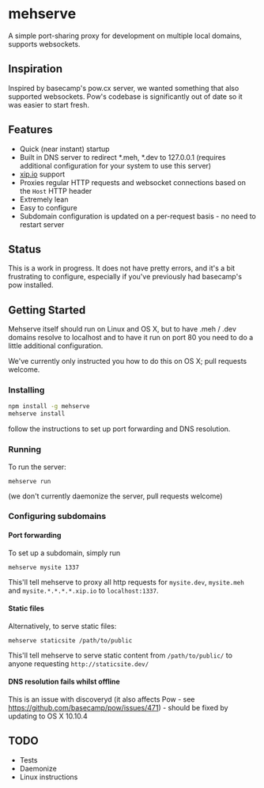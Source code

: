 # mehserve

A simple port-sharing proxy for development on multiple local domains, supports
websockets.

## Inspiration

Inspired by basecamp's pow.cx server, we wanted something that also supported
websockets. Pow's codebase is significantly out of date so it was easier to
start fresh.

## Features

- Quick (near instant) startup
- Built in DNS server to redirect *.meh, *.dev to 127.0.0.1 (requires
  additional configuration for your system to use this server)
- [xip.io](http://xip.io/) support
- Proxies regular HTTP requests and websocket connections based on the `Host`
  HTTP header
- Extremely lean
- Easy to configure
- Subdomain configuration is updated on a per-request basis - no need to
  restart server

## Status

This is a work in progress. It does not have pretty errors, and it's a bit
frustrating to configure, especially if you've previously had basecamp's pow
installed.

## Getting Started

Mehserve itself should run on Linux and OS X, but to have .meh / .dev domains
resolve to localhost and to have it run on port 80 you need to do a little
additional configuration.

We've currently only instructed you how to do this on OS X; pull requests
welcome.

### Installing

```bash
npm install -g mehserve
mehserve install
```

follow the instructions to set up port forwarding and DNS resolution.

### Running

To run the server:

`mehserve run`

(we don't currently daemonize the server, pull requests welcome)

### Configuring subdomains

#### Port forwarding

To set up a subdomain, simply run

`mehserve mysite 1337`

This'll tell mehserve to proxy all http requests for `mysite.dev`, `mysite.meh` 
and  `mysite.*.*.*.*.xip.io` to `localhost:1337`.

#### Static files

Alternatively, to serve static files:

`mehserve staticsite /path/to/public`

This'll tell mehserve to serve static content from `/path/to/public/` to anyone
requesting `http://staticsite.dev/`

#### DNS resolution fails whilst offline

This is an issue with discoveryd (it also affects Pow - see
https://github.com/basecamp/pow/issues/471) - should be fixed by
updating to OS X 10.10.4

## TODO

- Tests
- Daemonize
- Linux instructions
